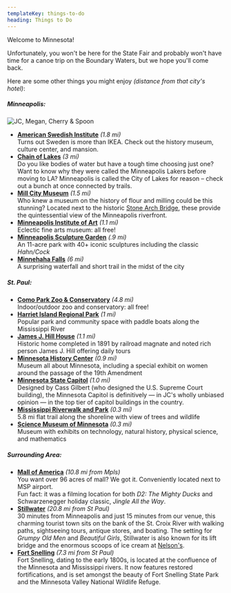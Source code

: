 ```yaml
---
templateKey: things-to-do
heading: Things to Do
---
```

Welcome to Minnesota!

Unfortunately, you won't be here for the State Fair and probably won't have time for a canoe trip on the Boundary Waters, but we hope you'll come back.

Here are some other things you might enjoy *(distance from that city's hotel)*:

##### Minneapolis:

![JC, Megan, Cherry & Spoon](https://res.cloudinary.com/dvjbm5qlr/image/upload/c_crop,g_north,h_3100,w_3024/v1581202921/get_involved/IMG_20190905_184311_v06v9u.jpg)

* **[American Swedish Institute](https://www.asimn.org/)** *(1.8 mi)*\
    Turns out Sweden is more than IKEA. Check out the history museum, culture center, and mansion.
* **[Chain of Lakes](https://www.minneapolisparks.org/parks__destinations/parks__lakes/minneapolis_chain_of_lakes_regional_park/)** *(3 mi)*\
    Do you like bodies of water but have a tough time choosing just one? Want to know why they were called the Minneapolis Lakers before moving to LA? Minneapolis is called the City of Lakes for reason – check out a bunch at once connected by trails.
* **[Mill City Museum](https://www.mnhs.org/millcity)** *(1.5 mi)*\
    Who knew a museum on the history of flour and milling could be this stunning? Located next to the historic [Stone Arch Bridge](https://www.minneapolisparks.org/parks__destinations/historical_sites/stone_arch_bridge/), these provide the quintessential view of the Minneapolis riverfront.
* **[Minneapolis Institute of Art](https://new.artsmia.org/)** *(1.1 mi)*\
    Eclectic fine arts museum: all free!
* **[Minneapolis Sculpture Garden](https://walkerart.org/visit/garden)** *(.9 mi)* \
    An 11-acre park with 40+ iconic sculptures including the classic *Hahn/Cock*
* **[Minnehaha Falls](https://www.minneapolisparks.org/parks__destinations/parks__lakes/minnehaha_regional_park/)** *(6 mi)*\
      A surprising waterfall and short trail in the midst of the city

##### St. Paul:

* **[Como Park Zoo & Conservatory](https://comofriends.org/)** *(4.8 mi)*\
    Indoor/outdoor zoo and conservatory: all free!
* **[Harriet Island Regional Park](https://www.stpaul.gov/departments/parks-recreation/harriet-island-regional-park)** *(1 mi)*\
    Popular park and community space with paddle boats along the Mississippi River
* **[James J. Hill House](https://www.mnhs.org/hillhouse)** *(1.1 mi)*\
    Historic home completed in 1891 by railroad magnate and noted rich person James J. Hill offering daily tours
* **[Minnesota History Center](https://www.mnhs.org/historycenter)** *(0.9 mi)*\
    Museum all about Minnesota, including a special exhibit on women around the passage of the 19th Amendment
* **[Minnesota State Capitol](https://www.mnhs.org/capitol/activities)** *(1.0 mi)*\
    Designed by Cass Gilbert (who designed the U.S. Supreme Court building), the Minnesota Capitol is definitively — in JC's wholly unbiased opinion — in the top tier of capitol buildings in the country.
* **[Mississippi Riverwalk and Park](https://goo.gl/maps/ckZnNieWH3JLY4gg9)** *(0.3 mi)*\
    5.8 mi flat trail along the shoreline with view of trees and wildlife
* **[Science Museum of Minnesota](https://www.smm.org/)** *(0.3 mi)*\
    Museum with exhibits on technology, natural history, physical science, and mathematics

##### Surrounding Area:

* **[Mall of America](https://www.mallofamerica.com/)** *(10.8 mi from Mpls)*\
    You want over 96 acres of mall? We got it. Conveniently located next to MSP airport.\
  Fun fact: it was a filming location for both *D2: The Mighty Ducks* and Schwarzenegger holiday classic, *Jingle All the Way*.
* **[Stillwater](https://www.discoverstillwater.com/)** *(20.8 mi from St Paul)*\
    30 minutes from Minneapolis and just 15 minutes from our venue, this charming tourist town sits on the bank of the St. Croix River with walking paths, sightseeing tours, antique stores, and boating. The setting for *Grumpy Old Men* and *Beautiful Girls*, Stillwater is also known for its lift bridge and the enormous scoops of ice cream at [Nelson's](https://www.nelsonsicecream.biz/).
* **[Fort Snelling](http://www.mnhs.org/fortsnelling)** *(7.3 mi from St Paul)*\
    Fort Snelling, dating to the early 1800s, is located at the confluence of the Minnesota and Mississippi rivers. It now features restored fortifications, and is set amongst the beauty of Fort Snelling State Park and the Minnesota Valley National Wildlife Refuge.
